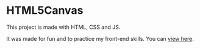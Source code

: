 # HTML5Canvas


This project is made with HTML, CSS and JS.

It was made for fun and to practice my front-end skills. You can [view here](https://davidpavlovic.github.io/HTML5Canvas/).
